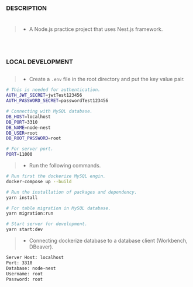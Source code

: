 ### DESCRIPTION
#
> - A Node.js practice project that uses Nest.js framework.

<br />
<br />



### LOCAL DEVELOPMENT
##
> - Create a `.env` file in the root directory and put the key value pair.

```bash
# This is needed for authentication.
AUTH_JWT_SECRET=jwtTest123456
AUTH_PASSWORD_SECRET=passwordTest123456

# Connecting with MySQL database.
DB_HOST=localhost
DB_PORT=3310
DB_NAME=node-nest
DB_USER=root
DB_ROOT_PASSWORD=root

# For server port.
PORT=11000
```

> - Run the following commands.

```bash
# Run first the dockerize MySQL engin.
docker-compose up --build

# Run the installation of packages and dependency.
yarn install

# For table migration in MySQL database.
yarn migration:run

# Start server for development.
yarn start:dev
```

> - Connecting dockerize database to a database client (Workbench, DBeaver).

```bash
Server Host: localhost
Port: 3310
Database: node-nest
Username: root
Password: root
```
